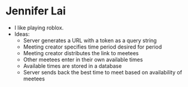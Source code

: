 # Jennifer Lai
- I like playing roblox.
- Ideas:
    - Server generates a URL with a token as a query string
    - Meeting creator specifies time period desired for period
    - Meeting creator distributes the link to meetees
    - Other meetees enter in their own available times
    - Available times are stored in a database
    - Server sends back the best time to meet based on availability of meetees